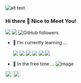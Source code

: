 
![alt text](https://i.ibb.co/D1z3Pz1/wall-Git-Hub.png)


### Hi there 👋 Nice to Meet You!



<!--
**WdvOps/WdvOps** is a ✨ _special_ ✨ repository because its `README.md` (this file) appears on your GitHub profile.

Here are some ideas to get you started:

- 🔭 I’m currently studying Analysis and systems development at Unip ...
- 🌱 I’m currently learning ...
- 👯 In the free time ...
- 🤔 I’m looking for help with ...
- 💬 Ask me about ...
- 📫 How to reach me: ...
- 😄 Pronouns: ...
- ⚡ Fun fact: ...
-->




![](https://github.com/WdvOps?tab=stars) ![](https://img.shields.io/github/forks/WdvOps/) ![GitHub followers](https://img.shields.io/github/followers/WdvOps?style=social)



- 🌱 I’m currently learning ... <br> <br>
<img src="https://img.shields.io/badge/HTML5-E34F26?style=for-the-badge&logo=html5&logoColor=white" /> <img src="https://img.shields.io/badge/CSS3-1572B6?style=for-the-badge&logo=css3&logoColor=white" /> 
<img src="https://img.shields.io/badge/JavaScript-323330?style=for-the-badge&logo=javascript&logoColor=F7DF1E" /> <img src="https://img.shields.io/badge/TypeScript-007ACC?style=for-the-badge&logo=typescript&logoColor=white" /> 
<img src="https://img.shields.io/badge/Angular-DD0031?style=for-the-badge&logo=angular&logoColor=white" /> <img src="https://img.shields.io/badge/Bootstrap-563D7C?style=for-the-badge&logo=bootstrap&logoColor=white" />



- 👯 In the free time ... ![image](https://img.shields.io/badge/Adobe%20Photoshop-31A8FF?style=for-the-badge&logo=Adobe%20Photoshop&logoColor=black)


<a target="_blank" href="https://www.linkedin.com/in/will-freittas/">
  <img align="left" alt="LinkdeIN" width="22px" color="white" src="https://cdn.jsdelivr.net/npm/simple-icons@v3/icons/linkedin.svg" />
</a>
<a target="_blank" href="https://api.whatsapp.com/send?phone=5531982699558">
  <img align="left" alt="Whatsapp" width="22px" color="white" src="https://cdn.jsdelivr.net/npm/simple-icons@v3/icons/whatsapp.svg" />

